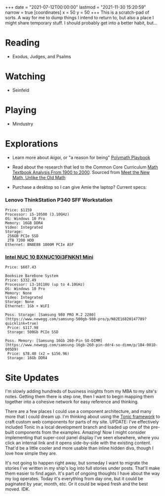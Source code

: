 +++
date = "2021-07-12T00:00:00"
lastmod = "2021-11-30 15:20:59"
narrow = true
[coordinates]
    x = 50
    y = 50
+++
This is a scratch-pad of sorts. A way for me to dump things I intend to return to, but also a place I might share temporary stuff. I should probably get into a better habit, but...

# Reading

- Exodus, Judges, and Psalms

# Watching

- Seinfeld

# Playing

- Mindustry

# Explorations

- Learn more about _ikigai_, or "a reason for being" [Polymath Playbook](https://salman.io/blog/polymath-playbook/")
- Read about the research that led to the Common Core Curriculum [Math Textbook Analysis From 1900 to 2000](https://www.nctm.org/Publications/journal-for-research-in-mathematics-education/2010/Vol41/Issue4/One-Hundred-Years-of-Elementary-School-Mathematics-in-the-United-States_-A-Content-Analysis-and-Cognitive-Assessment-of-Textbooks-From-1900-to-2000/). Sourced from [Meet the New Math, Unlike the Old Math](https://www.quantamagazine.org/math-and-science-education-pencils-down-20161005/)

- Purchase a desktop so I can give Amie the laptop? Current specs:

### Lenovo ThinkStation P340 SFF Workstation

```
Price: $1159
Processor: i5-10500 (3.10GHz)
OS: Windows 10 Pro
Memory: 16GB DDR4
Video: Integrated
Storage:
 256GB PCIe SSD
 2TB 7200 HDD
Ethernet: BN8E88 1000M PCIe ASF
```

### [Intel NUC 10 BXNUC10i3FNKN1 Mini](https://www.newegg.com/intel-bxnuc10i3fnkn1-nuc-10/p/N82E16856102305)

```
Price: $607.43

Booksize Barebone System
Price: $332.49
Processor: i3-10110U (up to 4.10GHz)
OS: Windows 10 Pro
Memory: None
Video: Integrated
Storage: None
Ethernet: 1Gb + WiFI

Poss. Storage: [Samsung 980 PRO M.2 2280](https://www.newegg.com/samsung-500gb-980-pro/p/N82E16820147789?quicklink=true)
 Price: $117.98
 Storage: 500Gb PCIe SSD

Poss. Memory: [Samsung 16Gb 260-Pin SO-DIMM](https://www.newegg.com/samsung-16gb-260-pin-ddr4-so-dimm/p/1B4-001D-005D9)
 Price: $78.48 (x2 = $156.96)
 Storage: 16Gb DDR4
 ```

# Site Updates

I'm slowly adding hundreds of business insights from my MBA to my site's notes. Getting them there is step one, then I want to begin mapping them together into a cohesive network for easy reference and thinking.

There are a few places I could use a component architecture, and many more that I could dream up. I'm thinking about using the [Tonic framework](https://tonicframework.dev/) to craft custom web components for parts of my site. UPDATE: I've effectively included Tonic in a local development branch and loaded up one of the pre-built components from the examples. Amazing! Now I might consider implementing that super-cool panel display I've seen elsewhere, where you click an internal link and it opens side-by-side with the existing content. That'd be a little cooler and more usable than inline hidden divs, though I love how simple they are.

It's not going to happen right away, but someday I want to migrate the stories I've written in my ship's log into full stories under posts. That'll make them easier to find again. It's part of ongoing thoughts I have about the way my log operates. Today it's everything from day one, but it could be paginated by year, month, etc. Or it could be wiped fresh and the best moved. IDK.
